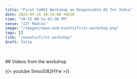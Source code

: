 ```yaml
---
title: "First CeRAI Workshop on Responsible AI for India"
date: 2023-05-15 10:15:00 +0530
time: "10:15 AM to 01:30 PM"
venue: "IIT Madras"
image: "/images/news-and-events/first-workshop.png"
tags: []
link: "/events/first-workshop"
draft: false
---
```


<br />
## Videos from the workshop

{{< youtube 5msciG82HYw >}}